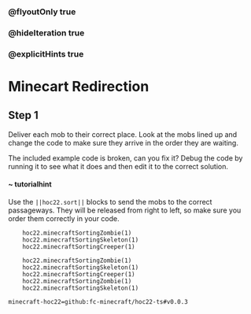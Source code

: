 ### @flyoutOnly true
### @hideIteration true
### @explicitHints true


# Minecart Redirection

## Step 1
Deliver each mob to their correct place. Look at the mobs lined up and change the code to make sure they arrive in the order they are waiting.

The included example code is broken, can you fix it? Debug the code by running it to see what it does and then edit it to the correct solution.

#### ~ tutorialhint 
Use the ``||hoc22.sort||`` blocks to send the mobs to the correct passageways. They will be released from right to left, so make sure you order them correctly in your code.



```ghost
    hoc22.minecraftSortingZombie(1)
    hoc22.minecraftSortingSkeleton(1)
    hoc22.minecraftSortingCreeper(1)
```
```template
    hoc22.minecraftSortingZombie(1)
    hoc22.minecraftSortingSkeleton(1)
    hoc22.minecraftSortingCreeper(1)
    hoc22.minecraftSortingZombie(1)
    hoc22.minecraftSortingSkeleton(1)
```
```package
minecraft-hoc22=github:fc-minecraft/hoc22-ts#v0.0.3
```